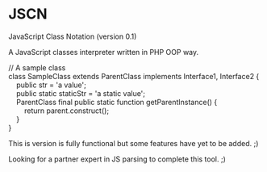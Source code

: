 JSCN
====

JavaScript Class Notation (version 0.1)

A JavaScript classes interpreter written in PHP OOP way.

// A sample class<br />
class SampleClass extends ParentClass implements Interface1, Interface2 {<br />
&nbsp;&nbsp;&nbsp;&nbsp;public str = 'a value';<br />
&nbsp;&nbsp;&nbsp;&nbsp;public static staticStr = 'a static value';<br />
&nbsp;&nbsp;&nbsp;&nbsp;ParentClass final public static function getParentInstance() {<br />
&nbsp;&nbsp;&nbsp;&nbsp;&nbsp;&nbsp;&nbsp;&nbsp;return parent.construct();<br />
&nbsp;&nbsp;&nbsp;&nbsp;}<br />
}

This is version is fully functional but some features have yet to be added. ;)

Looking for a partner expert in JS parsing to complete this tool. ;)
